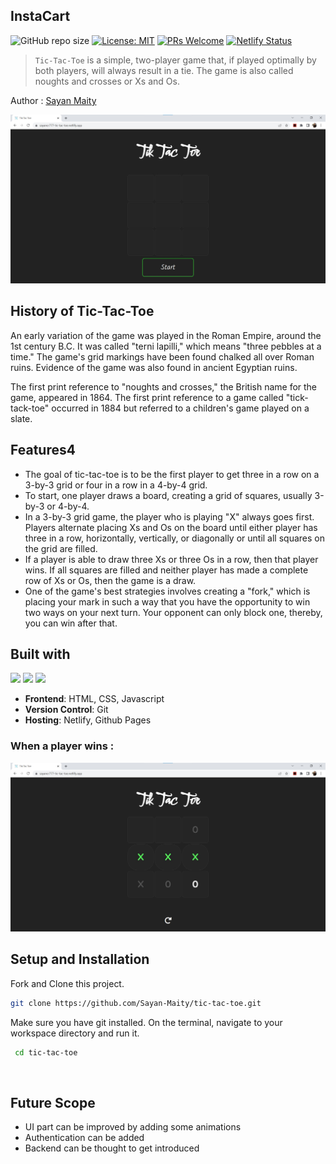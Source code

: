 ﻿## InstaCart 

![GitHub repo size](https://img.shields.io/github/repo-size/Sayan-Maity/tic-tac-toe?color=yellow)
[![License: MIT](https://img.shields.io/badge/License-MIT-yellow.svg)](https://opensource.org/licenses/MIT) 
[![PRs Welcome](https://img.shields.io/badge/PRs-welcome-brightgreen.svg)](http://makeapullrequest.com)
[![Netlify Status](https://api.netlify.com/api/v1/badges/29661bb4-d405-4814-83eb-a9b2017613ec/deploy-status)](https://app.netlify.com/sites/cozy-hotteok-786812/deploys)

>```Tic-Tac-Toe``` is a simple, two-player game that, if played optimally by both players, will always result in a tie. The game is also called noughts and crosses or Xs and Os. 

Author : [Sayan Maity](sayancr777@gmail.com)

![preview](https://github.com/Sayan-Maity/tic-tac-toe/blob/main/public/img/preview.jpg)

## History of Tic-Tac-Toe
An early variation of the game was played in the Roman Empire, around the 1st century B.C. It was called "terni lapilli," which means "three pebbles at a time." The game's grid markings have been found chalked all over Roman ruins. Evidence of the game was also found in ancient Egyptian ruins.

The first print reference to "noughts and crosses," the British name for the game, appeared in 1864. The first print reference to a game called "tick-tack-toe" occurred in 1884 but referred to a children's game played on a slate.
## Features4

- The goal of tic-tac-toe is to be the first player to get three in a row on a 3-by-3 grid or four in a row in a 4-by-4 grid. 
- To start, one player draws a board, creating a grid of squares, usually 3-by-3 or 4-by-4.
- In a 3-by-3 grid game, the player who is playing "X" always goes first. Players alternate placing Xs and Os on the board until either player has three in a row, horizontally, vertically, or diagonally or until all squares on the grid are filled.
- If a player is able to draw three Xs or three Os in a row, then that player wins. If all squares are filled and neither player has made a complete row of Xs or Os, then the game is a draw.
- One of the game's best strategies involves creating a "fork," which is placing your mark in such a way that you have the opportunity to win two ways on your next turn. Your opponent can only block one, thereby, you can win after that.

## Built with
<img src="https://img.shields.io/badge/html5%20-%23E34F26.svg?&style=for-the-badge&logo=html5&logoColor=white"/>  <img src="https://img.shields.io/badge/css3%20-%231572B6.svg?&style=for-the-badge&logo=css3&logoColor=white"/> <img src="https://img.shields.io/badge/javascript%20-%23323330.svg?&style=for-the-badge&logo=javascript&logoColor=%23F7DF1E"/> 

- **Frontend**: HTML, CSS, Javascript
- **Version Control**: Git
- **Hosting**: Netlify, Github Pages

### When a player wins :
![preview2](https://github.com/Sayan-Maity/tic-tac-toe/blob/main/public/img/preview2.jpg)

## Setup and Installation
Fork and Clone this project. 
```bash
git clone https://github.com/Sayan-Maity/tic-tac-toe.git 
```

Make sure you have git installed. On the terminal, navigate to your workspace directory and run it.
```bash
 cd tic-tac-toe 
```
​
## Future Scope
- UI part can be improved by adding some animations
- Authentication can be added 
- Backend can be thought to get introduced
​
